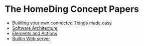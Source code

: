 # The HomeDing Concept Papers

+ [Building your own connected Things made easy](concepts/paper01)
+ [Software Architecture](concepts/paper02)
+ [Elements and Actions](concepts/paper03)
+ [Builtin Web server](webserver)